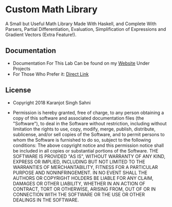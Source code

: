 # Custom Math Library

A Small but Useful Math Library Made With Haskell, and Complete With Parsers, Partial Differentiation, Evaluation, Simplification of Expressions and Gradient Vectors (Extra Feature!).

## Documentation

* Documentation For This Lab Can be found on my [Website](http://ugweb.cas.mcmaster.ca/~sahnik/) Under Projects 
* For Those Who Prefer it: [Direct Link](http://ugweb.cas.mcmaster.ca/~sahnik/Docs/index.html)

## License

* Copyright 2018 Karanjot Singh Sahni

* Permission is hereby granted, free of charge, to any person obtaining a copy of this software and associated documentation files (the "Software"), to deal in the Software without restriction, including without limitation the rights to use, copy, modify, merge, publish, distribute, sublicense, and/or sell copies of the Software, and to permit persons to whom the Software is furnished to do so, subject to the following conditions:
The above copyright notice and this permission notice shall be included in all copies or substantial portions of the Software.
THE SOFTWARE IS PROVIDED "AS IS", WITHOUT WARRANTY OF ANY KIND, EXPRESS OR IMPLIED, INCLUDING BUT NOT LIMITED TO THE WARRANTIES OF MERCHANTABILITY, FITNESS FOR A PARTICULAR PURPOSE AND NONINFRINGEMENT. IN NO EVENT SHALL THE AUTHORS OR COPYRIGHT HOLDERS BE LIABLE FOR ANY CLAIM, DAMAGES OR OTHER LIABILITY, WHETHER IN AN ACTION OF CONTRACT, TORT OR OTHERWISE, ARISING FROM, OUT OF OR IN CONNECTION WITH THE SOFTWARE OR THE USE OR OTHER DEALINGS IN THE SOFTWARE.
